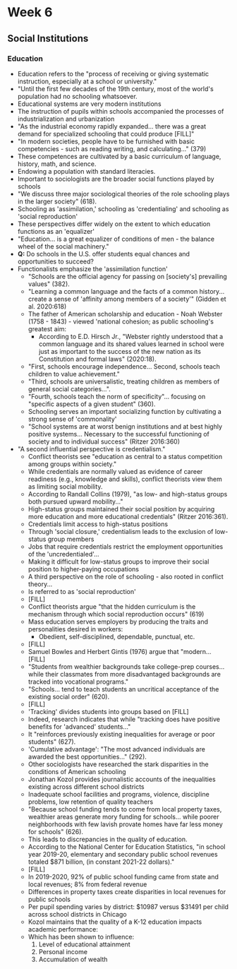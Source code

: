 # Week 6
## Social Institutions
### Education
* Education refers to the "process of receiving or giving systematic instruction, especially at a school or university."
* "Until the first few decades of the 19th century, most of the world's population had no schooling whatsoever.
* Educational systems are very modern institutions
* The instruction of pupils within schools accompanied the processes of industrialization and urbanization
* "As the industrial economy rapidly expanded... there was a great demand for specialized schooling that could produce [FILL]"
* "In modern societies, people have to be furnished with basic competencies - such as reading writing, and calculating..." (379)
* These competences are cultivated by a basic curriculum of language, history, math, and science.
* Endowing a population with standard literacies.
* Important to sociologists are the broader social functions played by schools
* "We discuss three major sociological theories of the role schooling plays in the larger society" (618).
* Schooling as 'assimilation,' schooling as 'credentialing' and schooling as 'social reproduction'
* These perspectives differ widely on the extent to which education functions as an 'equalizer'
* "Education... is a great equalizer of conditions of men - the balance wheel of the social machinery."
* **Q:** Do schools in the U.S. offer students equal chances and opportunities to succeed?
* Functionalists emphasize the 'assimilation function'
  * "Schools are the official agency for passing on [society's] prevailing values" (382).
  * "Learning a common language and the facts of a common history... create a sense of 'affinity among members of a society'" (Gidden et al. 2020:618)
  * The father of American scholarship and education - Noah Webster (1758 - 1843) - viewed 'national cohesion; as public schooling's greatest aim:
    * According to E.D. Hirsch Jr., "Webster rightly understood that a common language and its shared values learned in school were just as important to the success of the new nation as its Constitution and formal laws" (2020:18).
  * "First, schools encourage independence... Second, schools teach children to value achievement."
  * "Third, schools are universalistic, treating children as members of general social categories...".
  * "Fourth, schools teach the norm of specificity"... focusing on "specific aspects of a given student" (360).
  * Schooling serves an important socializing function by cultivating a strong sense of 'commonality'
  * "School systems are at worst benign institutions and at best highly positive systems... Necessary to the successful functioning of society and to individual success" (Ritzer 2016:360)
* "A second influential perspective is credentialism."
  * Conflict theorists see "education as central to a status competition among groups within society."
  * While credentials are normally valued as evidence of career readiness (e.g., knowledge and skills), conflict theorists view them as limiting social mobility.
  * According to Randall Collins (1979), "as low- and high-status groups both pursued upward mobility..."
  * High-status groups maintained their social position by acquiring more education and more educational credentials" (Ritzer 2016:361).
  * Credentials limit access to high-status positions
  * Through 'social closure,' credentialism leads to the exclusion of low-status group members
  * Jobs that require credentials restrict the employment opportunities of the 'uncredentialed'...
  * Making it difficult for low-status groups to improve their social position to higher-paying occupations
  * A third perspective on the role of schooling - also rooted in conflict theory...
  * Is referred to as 'social reproduction'
  * [FILL]
  * Conflict theorists argue "that the hidden curriculum is the mechanism through which social reproduction occurs" (619)
  * Mass education serves employers by producing the traits and personalities desired in workers:
    * Obedient, self-disciplined, dependable, punctual, etc.
  * [FILL]
  * Samuel Bowles and Herbert Gintis (1976) argue that "modern... [FILL]
  * "Students from wealthier backgrounds take college-prep courses... while their classmates from more disadvantaged backgrounds are tracked into vocational programs."
  * "Schools... tend to teach students an uncritical acceptance of the existing social order" (620).
  * [FILL]
  * 'Tracking' divides students into groups based on [FILL]
  * Indeed, research indicates that while "tracking does have positive benefits for 'advanced' students..."
  * It "reinforces previously existing inequalities for average or poor students" (627).
  * 'Cumulative advantage': "The most advanced individuals are awarded the best opportunities..." (292).
  * Other sociologists have researched the stark disparities in the conditions of American schooling
  * Jonathan Kozol provides journalistic accounts of the inequalities existing across different school districts
  * Inadequate school facilities and programs, violence, discipline problems, low retention of quality teachers
  * "Because school funding tends to come from local property taxes, wealthier areas generate mory funding for schools... while poorer neighborhoods with few lavish provate homes have far less money for schools" (626).
  * This leads to discrepancies in the quality of education.
  * According to the National Center for Education Statistics, "in school year 2019-20, elementary and secondary public school revenues totaled $871 billion, (in constant 2021-22 dollars)."
  * [FILL]
  * In 2019-2020, 92% of public school funding came from state and local revenues; 8% from federal revenue
  * Differences in property taxes create disparities in local revenues for public schools
  * Per pupil spending varies by district: $10987 versus $31491 per child across school districts in Chicago
  * Kozol maintains that the quality of a K-12 education impacts academic performance:
  * Which has been shown to influence:
    1. Level of educational attainment
    2. Personal income
    3. Accumulation of wealth
